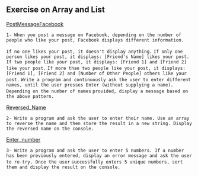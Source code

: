 ## Exercise on Array and List
[PostMessageFacebook](./PostMessageFacebook.cs)

`1- When you post a message on Facebook, depending on the number of people who like your post, Facebook displays different information.`

  `If no one likes your post, it doesn't display anything.`
  `If only one person likes your post, it displays: [Friend's Name] likes your post.`
 `If two people like your post, it displays: [Friend 1] and [Friend 2] like your post.`
 `If more than two people like your post, it displays: [Friend 1], [Friend 2] and [Number of Other People] others like your post.`
 `Write a program and continuously ask the user to enter different names, until the user presses Enter (without supplying a name). Depending on the number of names`      `provided, display a message based on the above pattern.`
 
 
 [Reversed_Name](./Reversed_Name.cs)
 
 `2- Write a program and ask the user to enter their name. Use an array to reverse the name and then store the result in a new string. Display the reversed name on the console.`
 
 [Enter_number](./Enter_number.cs)
 
 `3- Write a program and ask the user to enter 5 numbers. If a number has been previously entered, display an error message and ask the user to re-try. Once the user` `successfully enters 5 unique numbers, sort them and display the result on the console.`
 
 


 
 
